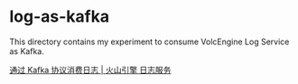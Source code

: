 # log-as-kafka

This directory contains my experiment to consume VolcEngine Log Service as Kafka.

[通过 Kafka 协议消费日志 | 火山引擎 日志服务](https://www.volcengine.com/docs/6470/134625)
